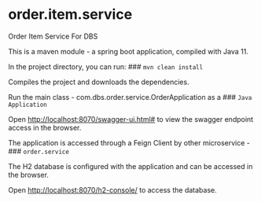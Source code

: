 # order.item.service
Order Item Service For DBS

This is a maven module - a spring boot application, compiled with Java 11.

In the project directory, you can run: ### `mvn clean install`

Compiles the project and downloads the dependencies.

Run the main class - com.dbs.order.service.OrderApplication as a ### `Java Application`

Open [http://localhost:8070/swagger-ui.html#](http://localhost:8070/swagger-ui.html#) to view the swagger endpoint access in the browser.

The application is accessed through a Feign Client by other microservice - ### `order.service`

The H2 database is configured with the application and can be accessed in the browser.

Open [http://localhost:8070/h2-console/](http://localhost:8070/h2-console/) to access the database.
